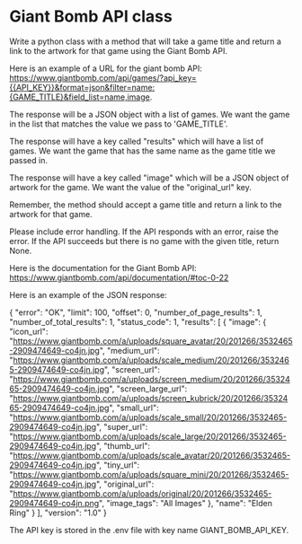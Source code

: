 # Giant Bomb API class

Write a python class with a method that will take a game title and return a link to the artwork for that game using the Giant Bomb API. 

Here is an example of a URL for the giant bomb API: https://www.giantbomb.com/api/games/?api_key={{API_KEY}}&format=json&filter=name:{GAME_TITLE}&field_list=name,image. 

The response will be a JSON object with a list of games. We want the game in the list that matches the value we pass to 'GAME_TITLE'. 

The response will have a key called "results" which will have a list of games. We want the game that has the same name as the game title we passed in. 

The response will have a key called "image" which will be a JSON object of artwork for the game. We want the value of the "original_url" key.

Remember, the method should accept a game title and return a link to the artwork for that game.

Please include error handling. If the API responds with an error, raise the error. If the API succeeds but there is no game with the given title, return None. 

Here is the documentation for the Giant Bomb API: https://www.giantbomb.com/api/documentation/#toc-0-22

Here is an example of the JSON response:

{
    "error": "OK",
    "limit": 100,
    "offset": 0,
    "number_of_page_results": 1,
    "number_of_total_results": 1,
    "status_code": 1,
    "results": [
        {
            "image": {
                "icon_url": "https://www.giantbomb.com/a/uploads/square_avatar/20/201266/3532465-2909474649-co4jn.jpg",
                "medium_url": "https://www.giantbomb.com/a/uploads/scale_medium/20/201266/3532465-2909474649-co4jn.jpg",
                "screen_url": "https://www.giantbomb.com/a/uploads/screen_medium/20/201266/3532465-2909474649-co4jn.jpg",
                "screen_large_url": "https://www.giantbomb.com/a/uploads/screen_kubrick/20/201266/3532465-2909474649-co4jn.jpg",
                "small_url": "https://www.giantbomb.com/a/uploads/scale_small/20/201266/3532465-2909474649-co4jn.jpg",
                "super_url": "https://www.giantbomb.com/a/uploads/scale_large/20/201266/3532465-2909474649-co4jn.jpg",
                "thumb_url": "https://www.giantbomb.com/a/uploads/scale_avatar/20/201266/3532465-2909474649-co4jn.jpg",
                "tiny_url": "https://www.giantbomb.com/a/uploads/square_mini/20/201266/3532465-2909474649-co4jn.jpg",
                "original_url": "https://www.giantbomb.com/a/uploads/original/20/201266/3532465-2909474649-co4jn.png",
                "image_tags": "All Images"
            },
            "name": "Elden Ring"
        }
    ],
    "version": "1.0"
}

The API key is stored in the .env file with key name GIANT_BOMB_API_KEY. 